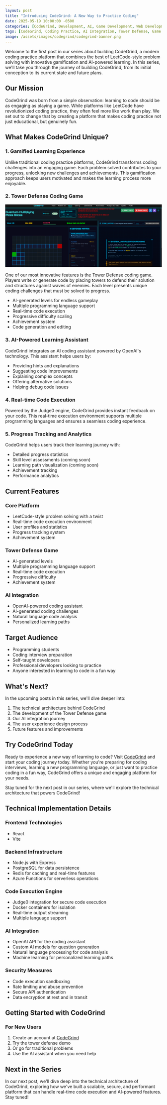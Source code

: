 ```yaml
---
layout: post
title: "Introducing CodeGrind: A New Way to Practice Coding"
date: 2025-05-19 10:00:00 -0500
categories: [CodeGrind, Development, AI, Game Development, Web Development]
tags: [CodeGrind, Coding Practice, AI Integration, Tower Defense, Game Development, Learning Platform, Real-Time Execution, Gamification, OpenAI, Judge0, Tech Stack]
image: /assets/images/codegrind/codegrind-banner.png
---
```


<style>
/* Custom code block styling for this post */
.highlight {
  border-radius: 6px;
  margin: 1.5rem 0;
  padding: 0;
  box-shadow: 0 4px 6px rgba(0, 0, 0, 0.1);
  overflow: auto;
}

.highlight pre {
  padding: 1.25rem;
  margin: 0;
  overflow-x: auto;
  line-height: 1.5;
}

.highlight code {
  font-family: 'Consolas', 'Monaco', 'Courier New', monospace;
  font-size: 0.9rem;
}

/* Dark mode considerations */
html.dark .highlight {
  box-shadow: 0 4px 6px rgba(0, 0, 0, 0.4);
}

/* Different background colors for different language blocks */
.language-yaml .highlight { background-color: #f8fafc; border-left: 4px solid #4f46e5; }
.language-ruby .highlight { background-color: #fef2f2; border-left: 4px solid #dc2626; }
.language-html .highlight { background-color: #f0f9ff; border-left: 4px solid #0ea5e9; }
.language-css .highlight { background-color: #f5f3ff; border-left: 4px solid #a855f7; }
.language-bash .highlight { background-color: #f0fdf4; border-left: 4px solid #16a34a; }

/* Dark mode versions */
html.dark .language-yaml .highlight { background-color: #1e293b; border-left: 4px solid #4f46e5; }
html.dark .language-ruby .highlight { background-color: #350c0c; border-left: 4px solid #dc2626; }
html.dark .language-html .highlight { background-color: #082f49; border-left: 4px solid #0ea5e9; }
html.dark .language-css .highlight { background-color: #2e1065; border-left: 4px solid #a855f7; }
html.dark .language-bash .highlight { background-color: #052e16; border-left: 4px solid #16a34a; }
</style>

<div class="opacity-0" data-animate="fade-in">
  <p class="text-lg text-gray-700 dark:text-gray-300 mb-6">
    Welcome to the first post in our series about building CodeGrind, a modern coding practice platform that combines the best of LeetCode-style problem solving with innovative gamification and AI-powered learning. In this series, we'll take you through the journey of building CodeGrind, from its initial conception to its current state and future plans.
  </p>
  <h2 class="text-2xl font-bold mt-8 mb-4 text-gray-900 dark:text-white">Our Mission</h2>
  <p>
    CodeGrind was born from a simple observation: learning to code should be as engaging as playing a game. While platforms like LeetCode have revolutionized coding practice, they often feel more like work than play. We set out to change that by creating a platform that makes coding practice not just educational, but genuinely fun.
  </p>
</div>

<div class="opacity-0" data-scroll="fade-up">
  <h2 class="text-2xl font-bold mt-8 mb-4 text-gray-900 dark:text-white">What Makes CodeGrind Unique?</h2>
  <h3 class="text-xl font-bold mt-6 mb-3 text-gray-900 dark:text-white">1. Gamified Learning Experience</h3>
  <p>
    Unlike traditional coding practice platforms, CodeGrind transforms coding challenges into an engaging game. Each problem solved contributes to your progress, unlocking new challenges and achievements. This gamification approach keeps users motivated and makes the learning process more enjoyable.
  </p>
  <h3 class="text-xl font-bold mt-6 mb-3 text-gray-900 dark:text-white">2. Tower Defense Coding Game</h3>
  <img src="/assets/images/codegrind/tower-defense-screenshot.png" alt="Tower Defense Coding Game" class="rounded-lg shadow-md w-full max-w-2xl mx-auto my-6">
  <p>
    One of our most innovative features is the Tower Defense coding game. Players write or generate code by placing towers to defend their solution and structures against waves of enemies. Each level presents unique coding challenges that must be solved to progress.
  </p>
  <ul class="list-disc ml-8">
    <li>AI-generated levels for endless gameplay</li>
    <li>Multiple programming language support</li>
    <li>Real-time code execution</li>
    <li>Progressive difficulty scaling</li>
    <li>Achievement system</li>
    <li>Code generation and editing</li>
  </ul>
  <h3 class="text-xl font-bold mt-6 mb-3 text-gray-900 dark:text-white">3. AI-Powered Learning Assistant</h3>
  <p>
    CodeGrind integrates an AI coding assistant powered by OpenAI's technology. This assistant helps users by:
  </p>
  <ul class="list-disc ml-8">
    <li>Providing hints and explanations</li>
    <li>Suggesting code improvements</li>
    <li>Explaining complex concepts</li>
    <li>Offering alternative solutions</li>
    <li>Helping debug code issues</li>
  </ul>
  <h3 class="text-xl font-bold mt-6 mb-3 text-gray-900 dark:text-white">4. Real-time Code Execution</h3>
  <p>
    Powered by the Judge0 engine, CodeGrind provides instant feedback on your code. This real-time execution environment supports multiple programming languages and ensures a seamless coding experience.
  </p>
  <h3 class="text-xl font-bold mt-6 mb-3 text-gray-900 dark:text-white">5. Progress Tracking and Analytics</h3>
  <p>
    CodeGrind helps users track their learning journey with:
  </p>
  <ul class="list-disc ml-8">
    <li>Detailed progress statistics</li>
    <li>Skill level assessments (coming soon)</li>
    <li>Learning path visualization (coming soon)</li>
    <li>Achievement tracking</li>
    <li>Performance analytics</li>
  </ul>
</div>

<div class="opacity-0" data-scroll="fade-up">
  <h2 class="text-2xl font-bold mt-8 mb-4 text-gray-900 dark:text-white">Current Features</h2>
  <h3 class="text-xl font-bold mt-6 mb-3 text-gray-900 dark:text-white">Core Platform</h3>
  <ul class="list-disc ml-8">
    <li>LeetCode-style problem solving with a twist</li>
    <li>Real-time code execution environment</li>
    <li>User profiles and statistics</li>
    <li>Progress tracking system</li>
    <li>Achievement system</li>
  </ul>
  <h3 class="text-xl font-bold mt-6 mb-3 text-gray-900 dark:text-white">Tower Defense Game</h3>
  <ul class="list-disc ml-8">
    <li>AI-generated levels</li>
    <li>Multiple programming language support</li>
    <li>Real-time code execution</li>
    <li>Progressive difficulty</li>
    <li>Achievement system</li>
  </ul>
  <h3 class="text-xl font-bold mt-6 mb-3 text-gray-900 dark:text-white">AI Integration</h3>
  <ul class="list-disc ml-8">
    <li>OpenAI-powered coding assistant</li>
    <li>AI-generated coding challenges</li>
    <li>Natural language code analysis</li>
    <li>Personalized learning paths</li>
  </ul>
</div>

<div class="opacity-0" data-scroll="fade-up">
  <h2 class="text-2xl font-bold mt-8 mb-4 text-gray-900 dark:text-white">Target Audience</h2>
  <ul class="list-disc ml-8">
    <li>Programming students</li>
    <li>Coding interview preparation</li>
    <li>Self-taught developers</li>
    <li>Professional developers looking to practice</li>
    <li>Anyone interested in learning to code in a fun way</li>
  </ul>
</div>

<div class="opacity-0" data-scroll="fade-up">
  <h2 class="text-2xl font-bold mt-8 mb-4 text-gray-900 dark:text-white">What's Next?</h2>
  <p>In the upcoming posts in this series, we'll dive deeper into:</p>
  <ol class="list-decimal ml-8">
    <li>The technical architecture behind CodeGrind</li>
    <li>The development of the Tower Defense game</li>
    <li>Our AI integration journey</li>
    <li>The user experience design process</li>
    <li>Future features and improvements</li>
  </ol>
</div>

<div class="opacity-0" data-scroll="fade-up">
  <h2 class="text-2xl font-bold mt-8 mb-4 text-gray-900 dark:text-white">Try CodeGrind Today</h2>
  <p>
    Ready to experience a new way of learning to code? Visit <a href="https://codegrind.online" class="text-blue-600 hover:text-blue-800">CodeGrind</a> and start your coding journey today. Whether you're preparing for coding interviews, learning a new programming language, or just want to practice coding in a fun way, CodeGrind offers a unique and engaging platform for your needs.
  </p>
  <p>
    Stay tuned for the next post in our series, where we'll explore the technical architecture that powers CodeGrind!
  </p>
</div>

<div class="opacity-0" data-scroll="fade-up">
  <h2 class="text-2xl font-bold mt-8 mb-4 text-gray-900 dark:text-white">Technical Implementation Details</h2>
  <h3 class="text-xl font-bold mt-6 mb-3 text-gray-900 dark:text-white">Frontend Technologies</h3>
  <ul class="list-disc ml-8">
    <li>React</li>
    <li>Vite</li>
  </ul>
  <h3 class="text-xl font-bold mt-6 mb-3 text-gray-900 dark:text-white">Backend Infrastructure</h3>
  <ul class="list-disc ml-8">
    <li>Node.js with Express</li>
    <li>PostgreSQL for data persistence</li>
    <li>Redis for caching and real-time features</li>
    <li>Azure Functions for serverless operations</li>
  </ul>
  <h3 class="text-xl font-bold mt-6 mb-3 text-gray-900 dark:text-white">Code Execution Engine</h3>
  <ul class="list-disc ml-8">
    <li>Judge0 integration for secure code execution</li>
    <li>Docker containers for isolation</li>
    <li>Real-time output streaming</li>
    <li>Multiple language support</li>
  </ul>
  <h3 class="text-xl font-bold mt-6 mb-3 text-gray-900 dark:text-white">AI Integration</h3>
  <ul class="list-disc ml-8">
    <li>OpenAI API for the coding assistant</li>
    <li>Custom AI models for question generation</li>
    <li>Natural language processing for code analysis</li>
    <li>Machine learning for personalized learning paths</li>
  </ul>
  <h3 class="text-xl font-bold mt-6 mb-3 text-gray-900 dark:text-white">Security Measures</h3>
  <ul class="list-disc ml-8">
    <li>Code execution sandboxing</li>
    <li>Rate limiting and abuse prevention</li>
    <li>Secure API authentication</li>
    <li>Data encryption at rest and in transit</li>
  </ul>
</div>

<div class="opacity-0" data-scroll="fade-up">
  <h2 class="text-2xl font-bold mt-8 mb-4 text-gray-900 dark:text-white">Getting Started with CodeGrind</h2>
  <h3 class="text-xl font-bold mt-6 mb-3 text-gray-900 dark:text-white">For New Users</h3>
  <ol class="list-decimal ml-8">
    <li>Create an account at <a href="https://codegrind.online">CodeGrind</a></li>
    <li>Try the tower defense demo</li>
    <li>Or go for traditional problems</li>
    <li>Use the AI assistant when you need help</li>
  </ol>
 
</div>

<div class="opacity-0" data-scroll="fade-up">
  <h2 class="text-2xl font-bold mt-8 mb-4 text-gray-900 dark:text-white">Next in the Series</h2>
  <p>
    In our next post, we'll dive deep into the technical architecture of CodeGrind, exploring how we've built a scalable, secure, and performant platform that can handle real-time code execution and AI-powered features. Stay tuned!
  </p>
</div> 